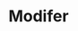 ---
title: Modifer
description: A modifier alters the actions of other functions before those functions are executed.
---